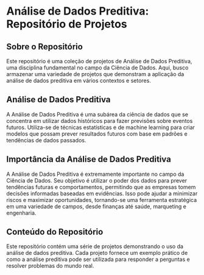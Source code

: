# Análise de Dados Preditiva: Repositório de Projetos

## Sobre o Repositório
Este repositório é uma coleção de projetos de Análise de Dados Preditiva, uma disciplina fundamental no campo da Ciência de Dados. Aqui, busco armazenar uma variedade de projetos que demonstram a aplicação da análise de dados preditiva em vários contextos e setores.

## Análise de Dados Preditiva
A Análise de Dados Preditiva é uma subárea da ciência de dados que se concentra em utilizar dados históricos para fazer previsões sobre eventos futuros. Utiliza-se de técnicas estatísticas e de machine learning para criar modelos que possam prever resultados futuros com base em padrões e tendências de dados passados.

## Importância da Análise de Dados Preditiva
A Análise de Dados Preditiva é extremamente importante no campo da Ciência de Dados. Seu objetivo é utilizar o poder dos dados para prever tendências futuras e comportamentos, permitindo que as empresas tomem decisões informadas baseadas em evidências. Isso pode ajudar a minimizar riscos e maximizar oportunidades, tornando-se uma ferramenta estratégica em uma variedade de campos, desde finanças até saúde, marqueting e engenharia.

## Conteúdo do Repositório
Este repositório contém uma série de projetos demonstrando o uso da análise de dados preditiva. Cada projeto fornece um exemplo prático de como a análise preditiva pode ser utilizada para responder a perguntas e resolver problemas do mundo real.
